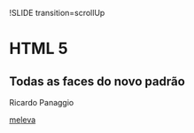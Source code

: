 !SLIDE transition=scrollUp

# HTML 5 #

## Todas as faces do novo padrão ##

Ricardo Panaggio

<a class='meleva-logo small' href='http://meleva.com'>
  <span class='meleva-me'>me</span><span class='meleva-leva'>leva</span>
</a>
